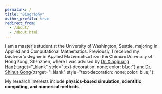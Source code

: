 ```yaml
---
permalink: /
title: "Biography"
author_profile: true
redirect_from: 
  - /about/
  - /about.html
---
```


I am a master's student at the University of Washington, Seattle, majoring in Applied and Computational Mathematics. Previously, I received my bachelor's degree in Applied Mathematics from the Chinese University of Hong Kong, Shenzhen, where I was advised by [Dr. Xiaoguang Han](https://gaplab.cuhk.edu.cn/pages/people){:target="_blank" style="text-decoration: none; color: blue;"} and [Dr. Shihua Gong](https://www.shihua-gong.org/){:target="_blank" style="text-decoration: none; color: blue;"}.

My research interests include <b>physics-based simulation, scientific computing, and numerical methods</b>.
